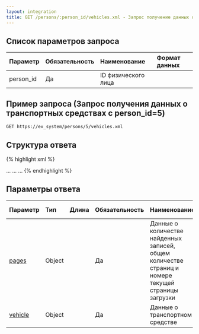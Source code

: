 ```yaml
---
layout: integration
title: GET /persons/:person_id/vehicles.xml - Запрос получение данных о транспортных средствах
---
```


## Список параметров запроса

| Параметр | Обязательность | Наименование | Формат данных |
|:---------|:---------------|:-------------|:------------------------|
| person_id | Да | ID физического лица | |

## Пример запроса (Запрос получения данных о транспортных средствах с person_id=5)

`GET https://ex_system/persons/5/vehicles.xml`

## Структура ответа

{% highlight xml %}
<?xml version="1.0"?>
<vehicles>
  <pages>
    <!-- Структура объекта pages -->
  </pages>
  <vehicle>
    <id>...</id>
  <vehicle>
  <vehicle>
    <id>...</id>
  <vehicle>
  <vehicle>
    <id>...</id>
  <vehicle>
</vehicles>
{% endhighlight %}

## Параметры ответа

| Параметр | Тип | Длина | Обязательность | Наименование | Формат данных |
|:---------|:----|:------|:---------------|:-------------|:--------------|
| [pages]({{site.baseurl}}/integration/models/pages.html) | Object | | Да | Данные о количестве найденных записей, общем количестве страниц и номере текущей страницы загрузки | |
| [vehicle]({{site.baseurl}}/integration/models/vehicle.html) | Object | | Да | Данные о транспортном средстве | |
